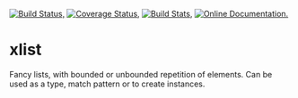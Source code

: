 [![Build Status,](https://img.shields.io/travis/jsmaniac/hyper-literate/master.svg)](https://travis-ci.org/jsmaniac/hyper-literate)
[![Coverage Status,](https://img.shields.io/coveralls/jsmaniac/hyper-literate/master.svg)](https://coveralls.io/github/jsmaniac/hyper-literate)
[![Build Stats,](https://img.shields.io/badge/build-stats-blue.svg)](http://jsmaniac.github.io/travis-stats/#jsmaniac/hyper-literate)
[![Online Documentation.](https://img.shields.io/badge/docs-online-blue.svg)](http://docs.racket-lang.org/hyper-literate/)

xlist
=====

Fancy lists, with bounded or unbounded repetition of elements. Can be used as a type, match pattern or to create instances.